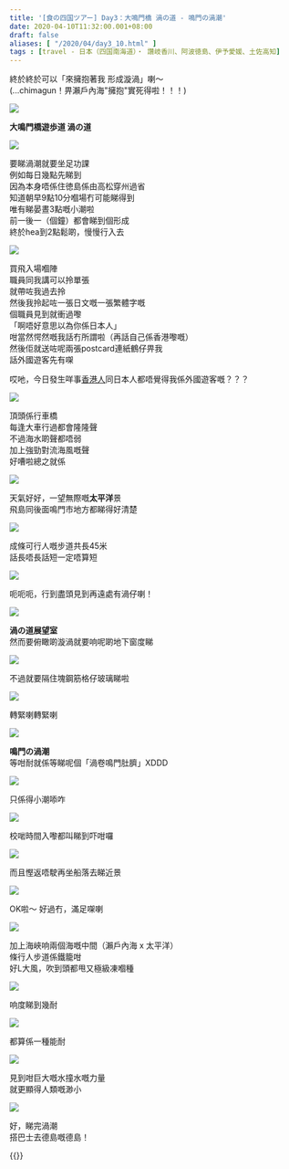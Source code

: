 ```yaml
---
title: '[食の四国ツアー] Day3：大鳴門橋 渦の道 - 鳴門の渦潮'
date: 2020-04-10T11:32:00.001+08:00
draft: false
aliases: [ "/2020/04/day3_10.html" ]
tags : [travel - 日本（四国南海道）・ 讚岐香川、阿波徳島、伊予愛媛、土佐高知]
---
```


終於終於可以「來擁抱著我 形成漩渦」喇～  
(...chimagun！畀瀨戶內海"擁抱"實死得啦！！！)  

![](/images/shikoku3f1.jpg)

**大鳴門橋遊歩道 渦の道**  

![](/images/shikoku3f2.jpg)

要睇渦潮就要坐足功課  
例如每日幾點先睇到  
因為本身唔係住徳島係由高松穿州過省  
知道朝早9點10分嗰場冇可能睇得到  
唯有睇晏晝3點嘅小潮啦  
前一後一（個鐘）都會睇到個形成  
終於hea到2點鬆啲，慢慢行入去  

![](/images/shikoku3f3.jpg)

買飛入場嗰陣  
職員同我講可以拎單張  
就帶咗我過去拎  
然後我拎起咗一張日文嘅一張繁體字嘅  
個職員見到就衝過嚟  
「啊唔好意思以為你係日本人」  
咁當然愕然嘅我話冇所謂啦（再話自己係香港嚟嘅）  
然後佢就送咗呢兩張postcard連紙鶴仔畀我  
話外國遊客先有㗎  
  
哎吔，今日發生咩事[香港人](https://hidie.net/shikoku3a/)同日本人都唔覺得我係外國遊客嘅？？？  

![](/images/shikoku3f4.jpg)

頂頭係行車橋  
每逢大車行過都會隆隆聲  
不過海水啲聲都唔弱  
加上強勁對流海風嘅聲  
好嘈啦總之就係  

![](/images/shikoku3f5.jpg)

天氣好好，一望無際嘅**太平洋**景  
飛島同後面鳴門市地方都睇得好清楚  

![](/images/shikoku3f6.jpg)

成條可行人嘅步道共長45米  
話長唔長話短一定唔算短  

![](/images/shikoku3f7.jpg)

呃呃呃，行到盡頭見到再遠處有渦仔喇！  

![](/images/shikoku3f8.jpg)

**渦の道展望室**  
然而要俯瞰啲漩渦就要响呢啲地下窗度睇  

![](/images/shikoku3f9.jpg)

不過就要隔住塊鋼筋格仔玻璃睇啦  

![](/images/shikoku3f10.jpg)

轉緊喇轉緊喇  

![](/images/shikoku3f.jpg)

**鳴門の渦潮**  
等咁耐就係等睇呢個「渦卷鳴門肚臍」XDDD  

![](/images/shikoku3f11.jpg)

只係得小潮㖭咋  

![](/images/shikoku3f12.jpg)

校啱時間入嚟都叫睇到吓咁囉  

![](/images/shikoku3f13.jpg)

而且慳返唔駛再坐船落去睇近景  

![](/images/shikoku3f14.jpg)

OK啦～ 好過冇，滿足㗎喇  

![](/images/shikoku3f15.jpg)

加上海峽响兩個海嘅中間（瀨戶內海 x 太平洋）  
條行人步道係鐵籠咁  
好L大風，吹到頭都甩又極級凍嗰種  

![](/images/shikoku3f16.jpg)

响度睇到幾耐  

![](/images/shikoku3f17.jpg)

都算係一種能耐  

![](/images/shikoku3f18.jpg)

見到咁巨大嘅水撞水嘅力量  
就更顯得人類嘅渺小  

![](/images/shikoku3f19.jpg)

好，睇完渦潮  
搭巴士去德島嘅德島！  
  
  
{{<shikoku>}}
  
